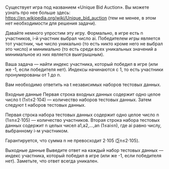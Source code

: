 Существует игра под названием «Unique Bid Auction». Вы можете узнать про нее больше здесь: https://en.wikipedia.org/wiki/Unique_bid_auction (тем не менее, в этом нет необходимости для решения задачи).

Давайте немного упростим эту игру. Формально, в игре есть n участников, i-й участник выбрал число ai. Победителем игры является тот участник, чье число уникально (то есть никто кроме него не выбрал это число) и минимально (то есть среди всех уникальных значений a минимальное из них является выигрышным).

Ваша задача — найти индекс участника, который победил в игре (или же -1, если победителя нет). Индексы начинаются с 1, то есть участники пронумерованы от 1 до n.

Вам необходимо ответить на t независимых наборов тестовых данных.

Входные данные
Первая строка входных данных содержит одно целое число t (1≤t≤2⋅104) — количество наборов тестовых данных. Затем следуют t наборов тестовых данных.

Первая строка набора тестовых данных содержит одно целое число n (1≤n≤2⋅105) — количество участников. Вторая строка набора тестовых данных содержит n целых чисел a1,a2,…,an (1≤ai≤n), где ai равно числу, выбранному i-м участником.

Гарантируется, что сумма n не превосходит 2⋅105 (∑n≤2⋅105).

Выходные данные
Выведите ответ на каждый набор тестовых данных — индекс участника, который победил в игре (или же -1, если победителя нет). Заметьте, что ответ всегда уникален.